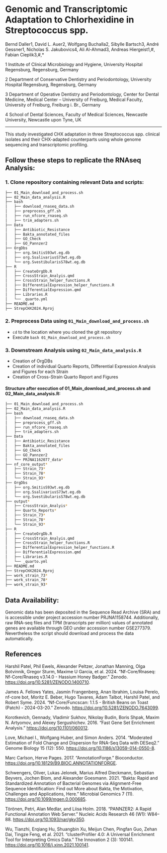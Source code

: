 # Genomic and Transcriptomic Adaptation to Chlorhexidine in Streptococcus spp.

Bernd Daller1, David L. Auer2, Wolfgang Buchalla2, Sibylle Bartsch3, André Gessner1, Nicholas S. Jakubovics4, Ali Al-Ahmad3, Andreas Hiergeist1,#, Fabian Cieplik3,#,\*

1 Institute of Clinical Microbiology and Hygiene, University Hospital Regensburg, Regensburg, Germany

2 Department of Conservative Dentistry and Periodontology, University Hospital Regensburg, Regensburg, Germany

3 Department of Operative Dentistry and Periodontology, Center for Dental Medicine, Medical Center – University of Freiburg, Medical Faculty, University of Freiburg, Freiburg i. Br., Germany

4 School of Dental Sciences, Faculty of Medical Sciences, Newcastle University, Newcastle upon Tyne, UK

------------------------------------------------------------------------

This study investigated CHX adaptation in three Streptococcus spp. clinical isolates and their CHX-adapted counterparts using whole genome sequencing and transcriptomic profiling.

## Follow these steps to replicate the RNAseq Analysis:

### 1. Clone repository containing relevant Data and scripts:

``` bash
├── 01_Main_download_and_process.sh
├── 02_Main_data_analysis.R
├── bash
│   ├── download_rnaseq_data.sh
│   ├── preprocess_gff.sh
│   ├── run_nfcore_rnaseq.sh
│   ├── trim_adapters.sh
├── Data
│   ├── Antibiotic_Resistance
│   ├── Bakta_annotated_files
│   ├── GO_Check
│   ├── GO_Pannzer2
├── OrgDbs
│   ├── org.SmitisS93wt.eg.db
│   ├── org.SsalivariusS73wt.eg.db
│   └── org.SvestibularisS78wt.eg.db
├── R
│   ├── CreateOrgDb.R
│   ├── CrossStrain_Analyis.qmd
│   ├── CrossStrain_helper_functions.R
│   ├── DifferentialExpression_helper_functions.R
│   ├── DifferentialExpression.qmd
│   ├── Libraries.R
│   └── _quarto.yml
├── README.md
├── StrepCHX2024.Rproj
```

### 2. Preprocess Data using `01_Main_download_and_process.sh`

-   `cd` to the location where you cloned the git repository
-   Execute `bash 01_Main_download_and_process.sh`

### 3. Downstream Analysis using `02_Main_data_analysis.R`

-   Creation of OrgDBs
-   Creation of individual Quarto Reports, Differential Expression Analysis and Figures for each Strain
-   Creation of Cross-Strain Quarto Report and Figures

#### Structure after execution of 01_Main_download_and_process.sh and 02_Main_data_analysis.R:

``` bash
├── 01_Main_download_and_process.sh
├── 02_Main_data_analysis.R
├── bash
│   ├── download_rnaseq_data.sh
│   ├── preprocess_gff.sh
│   ├── run_nfcore_rnaseq.sh
│   ├── trim_adapters.sh
├── Data
│   ├── Antibiotic_Resistance
│   ├── Bakta_annotated_files
│   ├── GO_Check
│   ├── GO_Pannzer2
│   └── PRJNA1162077_data*
├── nf_core_output*
│   ├── Strain_73*
│   ├── Strain_78*
│   └── Strain_93*
├── OrgDbs
│   ├── org.SmitisS93wt.eg.db
│   ├── org.SsalivariusS73wt.eg.db
│   └── org.SvestibularisS78wt.eg.db
├── output*
│   ├── CrossStrain_Analyis*
│   ├── Quarto_Reports*
│   ├── Strain_73*
│   ├── Strain_78*
│   └── Strain_93*
├── R
│   ├── CreateOrgDb.R
│   ├── CrossStrain_Analyis.qmd
│   ├── CrossStrain_helper_functions.R
│   ├── DifferentialExpression_helper_functions.R
│   ├── DifferentialExpression.qmd
│   ├── Libraries.R
│   └── _quarto.yml
├── README.md
├── StrepCHX2024.Rproj
├── work_strain_73*
├── work_strain_78*
├── work_strain_93*
```

## Data Availability:

Genomic data has been deposited in the Sequence Read Archive (SRA) and is accessible under project accession number PRJNA1158744. Additionally, raw RNA-seq files and TPM (transcripts per million) values of annotated genes are available through GEO under accession number GSE277379.\
Nevertheless the script should download and process the data automatically.

## References

Harshil Patel, Phil Ewels, Alexander Peltzer, Jonathan Manning, Olga Botvinnik, Gregor Sturm, Maxime U Garcia, et al. 2024. “Nf-Core/Rnaseq: Nf-Core/Rnaseq v3.14.0 - Hassium Honey Badger.” Zenodo. <https://doi.org/10.5281/ZENODO.1400710>.

James A. Fellows Yates, Jasmin Frangenberg, Anan Ibrahim, Louisa Perelo, nf-core bot, Moritz E. Beber, Hugo Tavares, Adam Talbot, Harshil Patel, and Robert Syme. 2024. “Nf-Core/Funcscan: 1.1.5 - British Beans on Toast (Patch) - 2024-03-20.” Zenodo. <https://doi.org/10.5281/ZENODO.7643099>.

Korotkevich, Gennady, Vladimir Sukhov, Nikolay Budin, Boris Shpak, Maxim N. Artyomov, and Alexey Sergushichev. 2016. “Fast Gene Set Enrichment Analysis.” <https://doi.org/10.1101/060012>.

Love, Michael I., Wolfgang Huber, and Simon Anders. 2014. “Moderated Estimation of Fold Change and Dispersion for RNA-Seq Data with DESeq2.” Genome Biology 15 (12): 550. <https://doi.org/10.1186/s13059-014-0550-8>.

Marc Carlson, Herve Pages. 2017. “AnnotationForge.” Bioconductor. <https://doi.org/10.18129/B9.BIOC.ANNOTATIONFORGE>.

Schwengers, Oliver, Lukas Jelonek, Marius Alfred Dieckmann, Sebastian Beyvers, Jochen Blom, and Alexander Goesmann. 2021. “Bakta: Rapid and Standardized Annotation of Bacterial Genomes via Alignment-Free Sequence Identification: Find out More about Bakta, the Motivation, Challenges and Applications, Here.” Microbial Genomics 7 (11). <https://doi.org/10.1099/mgen.0.000685>.

Törönen, Petri, Alan Medlar, and Liisa Holm. 2018. “PANNZER2: A Rapid Functional Annotation Web Server.” Nucleic Acids Research 46 (W1): W84–88. <https://doi.org/10.1093/nar/gky350>.

Wu, Tianzhi, Erqiang Hu, Shuangbin Xu, Meijun Chen, Pingfan Guo, Zehan Dai, Tingze Feng, et al. 2021. “clusterProfiler 4.0: A Universal Enrichment Tool for Interpreting Omics Data.” The Innovation 2 (3): 100141. <https://doi.org/10.1016/j.xinn.2021.100141>.
